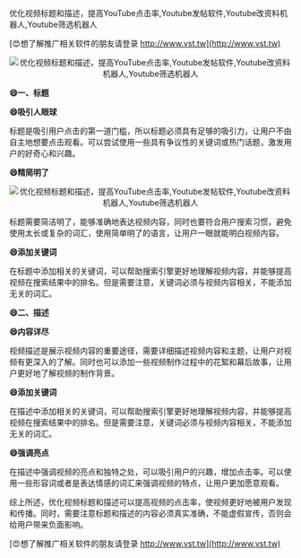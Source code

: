 优化视频标题和描述，提高YouTube点击率,Youtube发帖软件,Youtube改资料机器人,Youtube筛选机器人

[😍想了解推广相关软件的朋友请登录 http://www.vst.tw](http://www.vst.tw)

 <center><img src="https://vst.tw/MP4/tuiguang/png/4.png" alt="优化视频标题和描述，提高YouTube点击率,Youtube发帖软件,Youtube改资料机器人,Youtube筛选机器人"></center>

**😄一、标题**

**😄吸引人眼球**

标题是吸引用户点击的第一道门槛，所以标题必须具有足够的吸引力，让用户不由自主地想要点击观看。可以尝试使用一些具有争议性的关键词或热门话题，激发用户的好奇心和兴趣。

**😄精简明了**

 <center><img src="https://vst.tw/MP4/tuiguang/png/2.png" alt="优化视频标题和描述，提高YouTube点击率,Youtube发帖软件,Youtube改资料机器人,Youtube筛选机器人"></center>

标题需要简洁明了，能够准确地表达视频内容，同时也要符合用户搜索习惯，避免使用太长或复杂的词汇，使用简单明了的语言，让用户一眼就能明白视频内容。

**😄添加关键词**

在标题中添加相关的关键词，可以帮助搜索引擎更好地理解视频内容，并能够提高视频在搜索结果中的排名。但是需要注意，关键词必须与视频内容相关，不能添加无关的词汇。

**😄二、描述**

**😄内容详尽**

视频描述是展示视频内容的重要途径，需要详细描述视频内容和主题，让用户对视频有更深入的了解。同时也可以添加一些视频制作过程中的花絮和幕后故事，让用户更好地了解视频的制作背景。

**😄添加关键词**

在描述中添加相关的关键词，可以帮助搜索引擎更好地理解视频内容，并能够提高视频在搜索结果中的排名。但是需要注意，关键词必须与视频内容相关，不能添加无关的词汇。

**😄强调亮点**

在描述中强调视频的亮点和独特之处，可以吸引用户的兴趣，增加点击率。可以使用一些形容词或者是表达情感的词汇来强调视频的特点，让用户更加愿意观看。

综上所述，优化视频标题和描述可以提高视频的点击率，使视频更好地被用户发现和传播。同时，需要注意标题和描述的内容必须真实准确，不能虚假宣传，否则会给用户带来负面影响。

[😍想了解推广相关软件的朋友请登录 http://www.vst.tw](http://www.vst.tw)



